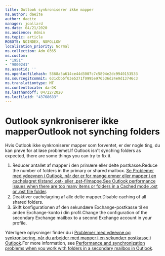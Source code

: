 ```yaml
---
title: Outlook synkroniserer ikke mapper
ms.author: daeite
author: daeite
manager: joallard
ms.date: 04/21/2020
ms.audience: Admin
ms.topic: article
ROBOTS: NOINDEX, NOFOLLOW
localization_priority: Normal
ms.collection: Adm_O365
ms.custom:
- "1951"
- "9000241"
ms.assetid: ''
ms.openlocfilehash: 5868a5a614ce44d3007c7c5894e2dc9940153533
ms.sourcegitcommit: 631cbb5f03e5371f0995e976536d24e9d13746c3
ms.translationtype: MT
ms.contentlocale: da-DK
ms.lasthandoff: 04/22/2020
ms.locfileid: "43768683"
---
```

# <a name="outlook-not-synching-folders"></a><span data-ttu-id="6e365-102">Outlook synkroniserer ikke mapper</span><span class="sxs-lookup"><span data-stu-id="6e365-102">Outlook not synching folders</span></span>

<span data-ttu-id="6e365-103">Hvis Outlook ikke synkroniserer mapper som forventet, er der nogle ting, du kan prøve for at løse problemet.</span><span class="sxs-lookup"><span data-stu-id="6e365-103">If Outlook isn't synching folders as expected, there are some things you can try to fix it.</span></span>

1. <span data-ttu-id="6e365-104">Reducer antallet af mapper i den primære eller delte postkasse.</span><span class="sxs-lookup"><span data-stu-id="6e365-104">Reduce the number of folders in the primary or shared mailbox.</span></span> <span data-ttu-id="6e365-105">[Se Problemer med ydeevnen i Outlook, når der er for mange emner eller mapper i en cachelagret tilstand .ost- eller .pst-filmappe](https://support.microsoft.com/help/2768656).</span><span class="sxs-lookup"><span data-stu-id="6e365-105">[See Outlook performance issues when there are too many items or folders in a Cached mode .ost or .pst file folder](https://support.microsoft.com/help/2768656).</span></span>
2. <span data-ttu-id="6e365-106">Deaktiver cachelagring af alle delte mapper.</span><span class="sxs-lookup"><span data-stu-id="6e365-106">Disable caching of all shared folders.</span></span>
3. <span data-ttu-id="6e365-107">Skift konfigurationen af den sekundære Exchange-postkasse til en anden Exchange-konto i din profil.</span><span class="sxs-lookup"><span data-stu-id="6e365-107">Change the configuration of the secondary Exchange mailbox to a second Exchange account in your profile.</span></span>

<span data-ttu-id="6e365-108">Yderligere oplysninger finder du i [Problemer med ydeevne og synkronisering, når du arbejder med mapper i en sekundær postkasse i Outlook](https://support.microsoft.com/help/3115602).</span><span class="sxs-lookup"><span data-stu-id="6e365-108">For more information, see [Performance and synchronization problems when you work with folders in a secondary mailbox in Outlook](https://support.microsoft.com/help/3115602).</span></span>
